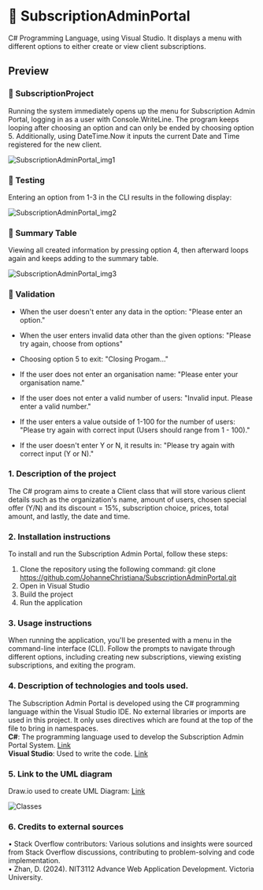 # 📄 SubscriptionAdminPortal
C# Programming Language, using Visual Studio. It displays a menu with different options to either create or view client subscriptions.

## Preview
### 📌 SubscriptionProject <br/>
Running the system immediately opens up the menu for Subscription Admin Portal, logging in as a user with Console.WriteLine. The program keeps looping after choosing an option and can only be ended by choosing option 5. Additionally, using DateTime.Now it inputs the current Date and Time registered for the new client.

![SubscriptionAdminPortal_img1](https://github.com/JohanneChristiana/SubscriptionAdminPortal/assets/113961547/f6a08f34-41b0-45a6-bd73-d1ea0511c7c8)

### 📌 Testing <br/>

Entering an option from 1-3 in the CLI results in the following display:

![SubscriptionAdminPortal_img2](https://github.com/JohanneChristiana/SubscriptionAdminPortal/assets/113961547/d37bddcb-28f1-4b99-ba7a-226fe4ad795f)

### 📌 Summary Table <br/>
Viewing all created information by pressing option 4, then afterward loops again and keeps adding to the summary table.

![SubscriptionAdminPortal_img3](https://github.com/JohanneChristiana/SubscriptionAdminPortal/assets/113961547/eaf24982-3654-4279-a2d1-62de7c04100a)

### 📌 Validation <br/>
- When the user doesn't enter any data in the option: "Please enter an option." </br>
- When the user enters invalid data other than the given options: "Please try again, choose from options" </br>
- Choosing option 5 to exit: "Closing Progam..." </br>

- If the user does not enter an organisation name: "Please enter your organisation name." </br>
- If the user does not enter a valid number of users: "Invalid input. Please enter a valid number." </br>
- If the user enters a value outside of 1-100 for the number of users: "Please try again with correct input (Users should range from 1 - 100)." </br>
- If the user doesn't enter Y or N, it results in: "Please try again with correct input (Y or N)." </br>

### 1. Description of the project<br/>
The C# program aims to create a Client class that will store various client details such as the organization's name, amount of users, chosen special offer (Y/N) and its discount = 15%, subscription choice, prices, total amount, and lastly, the date and time. 

### 2. Installation instructions<br/>
To install and run the Subscription Admin Portal, follow these steps:
1. Clone the repository using the following command: git clone https://github.com/JohanneChristiana/SubscriptionAdminPortal.git
2. Open in Visual Studio
3. Build the project
4. Run the application

### 3. Usage instructions<br/>
When running the application, you'll be presented with a menu in the command-line interface (CLI). Follow the prompts to navigate through different options, including creating new subscriptions, viewing existing subscriptions, and exiting the program.

### 4. Description of technologies and tools used.<br/>
The Subscription Admin Portal is developed using the C# programming language within the Visual Studio IDE. No external libraries or imports are used in this project. It only uses directives which are found at the top of the file to bring in namespaces. <br/>
<strong>C#</strong>: The programming language used to develop the Subscription Admin Portal System. [Link](https://visualstudio.microsoft.com/downloads/)<br/>
<strong>Visual Studio</strong>: Used to write the code. [Link](https://visualstudio.microsoft.com/)<br/>

### 5. Link to the UML diagram<br/>
Draw.io used to create UML Diagram: [Link](https://drive.google.com/file/d/1DA3L5n5c0eWlO17bwimm95nQtlDW9yfD/view?usp=sharing)<br/>

![Classes](https://github.com/JohanneChristiana/SubscriptionAdminPortal/assets/113961547/28c3de33-5af3-46b5-8c67-1d8313573512)

### 6. Credits to external sources<br/>
• Stack Overflow contributors: Various solutions and insights were sourced from Stack Overflow discussions, contributing to problem-solving and code implementation.<br/>
• Zhan, D. (2024). NIT3112 Advance Web Application Development. Victoria University.<br/>
